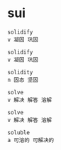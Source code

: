 # sui

```
solidify
v 凝固 巩固

solidify
v 凝固 巩固

solidity
n 固态 坚固

solve
v 解决 解答 溶解

solve
v 解决 解答 溶解

soluble
a 可溶的 可解决的




```

























